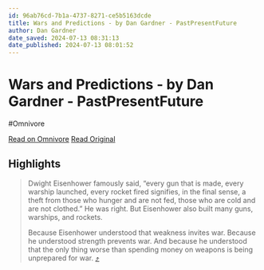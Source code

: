 ```yaml
---
id: 96ab76cd-7b1a-4737-8271-ce5b5163dcde
title: Wars and Predictions - by Dan Gardner - PastPresentFuture
author: Dan Gardner
date_saved: 2024-07-13 08:31:13
date_published: 2024-07-13 08:01:52
---
```


# Wars and Predictions - by Dan Gardner - PastPresentFuture
#Omnivore

[Read on Omnivore](https://omnivore.app/me/https-open-substack-com-pub-dgardner-p-wars-and-predictions-r-e--190ac136881)
[Read Original](https://dgardner.substack.com/p/wars-and-predictions?r=e77za&triedRedirect=true)

## Highlights

> Dwight Eisenhower famously said, “every gun that is made, every warship launched, every rocket fired signifies, in the final sense, a theft from those who hunger and are not fed, those who are cold and are not clothed.” He was right. But Eisenhower also built many guns, warships, and rockets. 
> 
> Because Eisenhower understood that weakness invites war. Because he understood strength prevents war. And because he understood that the only thing worse than spending money on weapons is being unprepared for war. [⤴️](https://omnivore.app/me/https-open-substack-com-pub-dgardner-p-wars-and-predictions-r-e--190ac136881#5001e2f6-d290-4063-907e-460a8d40fad1) 

